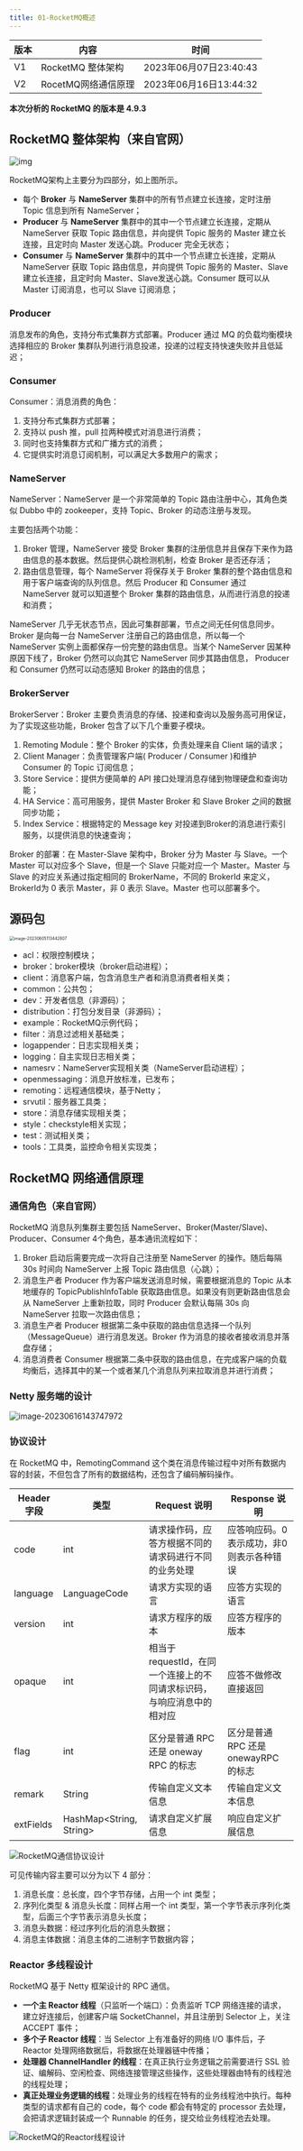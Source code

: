 ```yaml
---
title: 01-RocketMQ概述
---
```




| 版本 | 内容                | 时间                   |
| ---- | ------------------- | ---------------------- |
| V1   | RocketMQ 整体架构   | 2023年06月07日23:40:43 |
| V2   | RocetMQ网络通信原理 | 2023年06月16日13:44:32 |

**本次分析的 RocketMQ 的版本是 4.9.3**

## RocketMQ 整体架构（来自官网）

![img](01-RocketMQ概述/rocketmq_architecture_1.png)

RocketMQ架构上主要分为四部分，如上图所示。

- 每个 **Broker** 与 **NameServer** 集群中的所有节点建立长连接，定时注册 Topic 信息到所有 NameServer；
- **Producer** 与 **NameServer** 集群中的其中一个节点建立长连接，定期从 NameServer 获取 Topic 路由信息，并向提供 Topic 服务的 Master 建立长连接，且定时向 Master 发送心跳。Producer 完全无状态；
- **Consumer** 与 **NameServer** 集群中的其中一个节点建立长连接，定期从 NameServer 获取 Topic 路由信息，并向提供 Topic 服务的 Master、Slave 建立长连接，且定时向 Master、Slave发送心跳。Consumer 既可以从 Master 订阅消息，也可以 Slave 订阅消息；

### Producer

消息发布的角色，支持分布式集群方式部署。Producer 通过 MQ 的负载均衡模块选择相应的 Broker 集群队列进行消息投递，投递的过程支持快速失败并且低延迟；

### Consumer

Consumer：消息消费的角色：

1. 支持分布式集群方式部署；
2. 支持以 push 推，pull 拉两种模式对消息进行消费；
3. 同时也支持集群方式和广播方式的消费；
4. 它提供实时消息订阅机制，可以满足大多数用户的需求；

### NameServer

NameServer：NameServer 是一个非常简单的 Topic 路由注册中心，其角色类似 Dubbo 中的 zookeeper，支持 Topic、Broker 的动态注册与发现。

主要包括两个功能：

1. Broker 管理，NameServer 接受 Broker 集群的注册信息并且保存下来作为路由信息的基本数据。然后提供心跳检测机制，检查 Broker 是否还存活；
2. 路由信息管理，每个 NameServer 将保存关于 Broker 集群的整个路由信息和用于客户端查询的队列信息。然后 Producer 和 Consumer 通过 NameServer 就可以知道整个 Broker 集群的路由信息，从而进行消息的投递和消费；

NameServer 几乎无状态节点，因此可集群部署，节点之间无任何信息同步。Broker 是向每一台 NameServer 注册自己的路由信息，所以每一个 NameServer 实例上面都保存一份完整的路由信息。当某个 NameServer 因某种原因下线了，Broker 仍然可以向其它 NameServer 同步其路由信息， Producer 和 Consumer 仍然可以动态感知 Broker 的路由的信息；

### BrokerServer

BrokerServer：Broker 主要负责消息的存储、投递和查询以及服务高可用保证，为了实现这些功能，Broker 包含了以下几个重要子模块。

1. Remoting Module：整个 Broker 的实体，负责处理来自 Client 端的请求；
2. Client Manager：负责管理客户端( Producer / Consumer )和维护 Consumer 的 Topic 订阅信息；
3. Store Service：提供方便简单的 API 接口处理消息存储到物理硬盘和查询功能；
4. HA Service：高可用服务，提供 Master Broker 和 Slave Broker 之间的数据同步功能；
5. Index Service：根据特定的 Message key 对投递到Broker的消息进行索引服务，以提供消息的快速查询；

Broker 的部署：在 Master-Slave 架构中，Broker 分为 Master 与 Slave。一个 Master 可以对应多个 Slave，但是一个 Slave 只能对应一个 Master。Master 与 Slave 的对应关系通过指定相同的 BrokerName，不同的 BrokerId 来定义，BrokerId为 0 表示 Master，非 0 表示 Slave。Master 也可以部署多个。

## 源码包

<img src="./01-RocketMQ概述/image-20230605113442807.png" alt="image-20230605113442807" style="zoom: 50%;" />

- acl：权限控制模块；
- broker：broker模块（broker启动进程）；
- client：消息客户端，包含消息生产者和消息消费者相关类；
- common：公共包；
- dev：开发者信息（非源码）；
- distribution：打包分发目录（非源码）；
- example：RocketMQ示例代码；
- filter：消息过滤相关基础类；
- logappender：日志实现相关类；
- logging：自主实现日志相关类；
- namesrv：NameServer实现相关类（NameServer启动进程）；
- openmessaging：消息开放标准，已发布；
- remoting：远程通信模块，基于Netty；
- srvutil：服务器工具类；
- store：消息存储实现相关类；
- style：checkstyle相关实现；
- test：测试相关类；
- tools：工具类，监控命令相关实现类；

## RocketMQ 网络通信原理

### 通信角色（来自官网）

RocketMQ 消息队列集群主要包括 NameServer、Broker(Master/Slave)、Producer、Consumer 4个角色，基本通讯流程如下：

1.  Broker 启动后需要完成一次将自己注册至 NameServer 的操作。随后每隔 30s 时间向 NameServer 上报 Topic 路由信息（心跳）；
2.  消息生产者 Producer 作为客户端发送消息时候，需要根据消息的 Topic 从本地缓存的 TopicPublishInfoTable 获取路由信息。如果没有则更新路由信息会从 NameServer 上重新拉取，同时 Producer 会默认每隔 30s 向 NameServer 拉取一次路由信息；
3.  消息生产者 Producer 根据第二条中获取的路由信息选择一个队列（MessageQueue）进行消息发送。Broker 作为消息的接收者接收消息并落盘存储；
4.  消息消费者 Consumer 根据第二条中获取的路由信息，在完成客户端的负载均衡后，选择其中的某一个或者某几个消息队列来拉取消息并进行消费；

### Netty 服务端的设计

![image-20230616143747972](01-RocketMQ概述/image-20230616143747972.png)

### 协议设计

在 RocketMQ 中，RemotingCommand 这个类在消息传输过程中对所有数据内容的封装，不但包含了所有的数据结构，还包含了编码解码操作。

| Header字段 | 类型                    | Request 说明                                                 | Response 说明                            |
| ---------- | ----------------------- | ------------------------------------------------------------ | ---------------------------------------- |
| code       | int                     | 请求操作码，应答方根据不同的请求码进行不同的业务处理         | 应答响应码。0表示成功，非0则表示各种错误 |
| language   | LanguageCode            | 请求方实现的语言                                             | 应答方实现的语言                         |
| version    | int                     | 请求方程序的版本                                             | 应答方程序的版本                         |
| opaque     | int                     | 相当于 requestId，在同一个连接上的不同请求标识码，与响应消息中的相对应 | 应答不做修改直接返回                     |
| flag       | int                     | 区分是普通 RPC 还是 oneway RPC 的标志                        | 区分是普通 RPC 还是 onewayRPC 的标志     |
| remark     | String                  | 传输自定义文本信息                                           | 传输自定义文本信息                       |
| extFields  | HashMap<String, String> | 请求自定义扩展信息                                           | 响应自定义扩展信息                       |

![RocketMQ通信协议设计](./01-RocketMQ概述/RocketMQ通信协议设计.png)

可见传输内容主要可以分为以下 4 部分：

1. 消息长度：总长度，四个字节存储，占用一个 int 类型；
2. 序列化类型 & 消息头长度：同样占用一个 int 类型，第一个字节表示序列化类型，后面三个字节表示消息头长度；
3. 消息头数据：经过序列化后的消息头数据；
4. 消息主体数据：消息主体的二进制字节数据内容；

### Reactor 多线程设计

RocketMQ 基于 Netty 框架设计的 RPC 通信。

- **一个主 Reactor 线程**（只监听一个端口）：负责监听 TCP 网络连接的请求，建立好连接后，创建客户端 SocketChannel，并且注册到 Selector 上，关注 ACCEPT 事件；
- **多个子 Reactor 线程**：当 Selector 上有准备好的网络 I/O 事件后，子 Reactor 处理网络数据后，将数据在处理器链中传播；
- **处理器 ChannelHandler 的线程**：在真正执行业务逻辑之前需要进行 SSL 验证、编解码、空闲检查、网络连接管理这些操作，这些处理器由特有的线程池的线程处理；
- **真正处理业务逻辑的线程**：处理业务的线程在特有的业务线程池中执行。每种类型的请求都有自己的 code，每个 code 都会有特定的 processor 去处理，会把请求逻辑封装成一个 Runnable 的任务，提交给业务线程池去处理。

![RocketMQ的Reactor线程设计](./01-RocketMQ概述/RocketMQ的Reactor线程设计.png)

